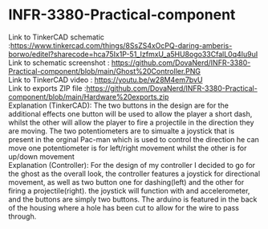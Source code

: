 # INFR-3380-Practical-component

Link to TinkerCAD schematic :https://www.tinkercad.com/things/8SsZS4xOcPQ-daring-amberis-borwo/editel?sharecode=hca75Ix1P-51_IzfmxU_a5HU8ogo33CfalL0q4Iu9uI
<br>
Link to schematic screenshot : https://github.com/DovaNerd/INFR-3380-Practical-component/blob/main/Ghost%20Controller.PNG
<br>
Link to TinkerCAD video : https://youtu.be/w28M4em7bvU
<br>
Link to exports ZIP file :https://github.com/DovaNerd/INFR-3380-Practical-component/blob/main/Hardware%20exports.zip
<br>
Explanation (TinkerCAD): The two buttons in the design are for the additional effects one button will be used to allow the player a short dash, whilst the other will allow the player to fire a projectile in the direction they are moving. The two potentiometers are to simualte a joystick that is present in the orginal Pac-man which is used to control the direction he can move one potentiometer is for left/right movement whilst the other is for up/down movement
<br>
Explanation (Controller): For the design of my controller I decided to go for the ghost as the overall look, the controller features a joystick for directional movement, as well as two button one for dashing(left) and the other for firing a projectile(right). the joystick will function with and accelerometer, and the buttons are simply two buttons. The arduino is featured in the back of the housing where a hole has been cut to allow for the wire to pass through.

